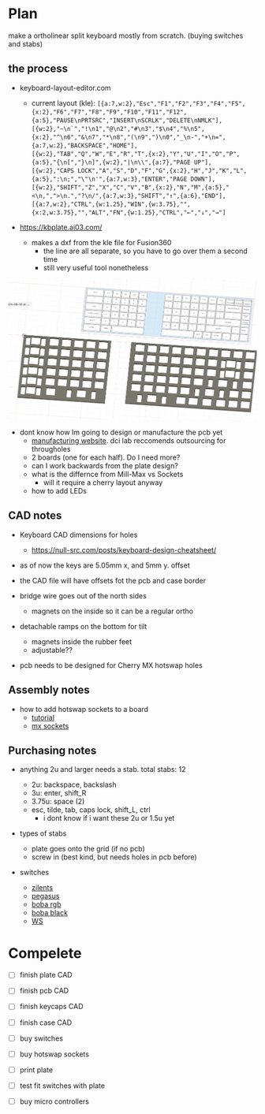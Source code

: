 # Plan
make a ortholinear split keyboard mostly from scratch. (buying switches and stabs)
## the process
- keyboard-layout-editor.com
  - current layout (kle): ```[{a:7,w:2},"Esc","F1","F2","F3","F4","F5",{x:2},"F6","F7","F8","F9","F10","F11","F12",{a:5},"PAUSE\nPRTSRC","INSERT\nSCRLK","DELETE\nNMLK"],
[{w:2},"~\n`","!\n1","@\n2","#\n3","$\n4","%\n5",{x:2},"^\n6","&\n7","*\n8","(\n9",")\n0","_\n-","+\n=",{a:7,w:2},"BACKSPACE","HOME"],
[{w:2},"TAB","Q","W","E","R","T",{x:2},"Y","U","I","O","P",{a:5},"{\n[","}\n]",{w:2},"|\n\\",{a:7},"PAGE UP"],
[{w:2},"CAPS LOCK","A","S","D","F","G",{x:2},"H","J","K","L",{a:5},":\n;","\"\n'",{a:7,w:3},"ENTER","PAGE DOWN"],
[{w:2},"SHIFT","Z","X","C","V","B",{x:2},"N","M",{a:5},"<\n,",">\n.","?\n/",{a:7,w:3},"SHIFT","↑",{a:6},"END"],
[{a:7,w:2},"CTRL",{w:1.25},"WIN",{w:3.75},"",{x:2,w:3.75},"","ALT","FN",{w:1.25},"CTRL","←","↓","→"]```

- https://kbplate.ai03.com/
  - makes a dxf from the kle file for Fusion360
    - the line are all separate, so you have to go over them a second time
    - still very useful tool nonetheless

![plate in fusion](assets/keebprogress.png)

- dont know how Im going to design or manufacture the pcb yet
  - [manufacturing website](https://www.elecrow.com/). dci lab reccomends outsourcing for througholes
  - 2 boards (one for each half). Do I need more?
  - can I work backwards from the plate design?
  - what is the differnce from Mill-Max vs Sockets
    - will it require a cherry layout anyway
  - how to add LEDs


## CAD notes
- Keyboard CAD dimensions for holes
  - https://null-src.com/posts/keyboard-design-cheatsheet/
- as of now the keys are 5.05mm x, and 5mm y. offset
- the CAD file will have offsets fot the pcb and case border
- bridge wire goes out of the north sides
  - magnets on the inside so it can be a regular ortho

- detachable ramps on the bottom for tilt
  - magnets inside the rubber feet
  - adjustable??

- pcb needs to be designed for Cherry MX hotswap holes

## Assembly notes
- how to add hotswap sockets to a board
  - [tutorial](https://www.youtube.com/watch?v=RB1Wm8y2Cw8)
  - [mx sockets](https://www.amazon.com/DUROCK-Mechanical-Keyboard-Switches-Hot-Swap/dp/B0B4W9YMGM/)

## Purchasing notes
- anything 2u and larger needs a stab. total stabs: 12 
  - 2u: backspace, backslash
  - 3u: enter, shift_R
  - 3.75u: space (2)
  - esc, tilde, tab, caps lock, shift_L, ctrl
    - i dont know if i want these 2u or 1.5u yet

- types of stabs
  - plate goes onto the grid (if no pcb)
  - screw in (best kind, but needs holes in pcb before)

- switches
  - [zilents](https://zealpc.net/products/zilent?variant=5894817710118)
  - [pegasus](https://www.amazon.com/GK-GAMAKAY-Mechanical-Keyboard-Keyboards/dp/B0BFBLTX98/?th=1)
  - [boba rgb](https://www.aliexpress.us/item/3256804714915959.html?spm=a2g0o.productlist.main.1.1e712746Y755Sw&algo_pvid=9de6a71c-b731-4320-a16d-9efd6f5a6c61&algo_exp_id=9de6a71c-b731-4320-a16d-9efd6f5a6c61-0&pdp_npi=4%40dis%21USD%2165.90%2156.90%21%21%2165.90%2156.90%21%402101e63417250840101823035e137a%2112000030956123791%21sea%21US%210%21ABX&curPageLogUid=YjX9CKdy7qos&utparam-url=scene%3Asearch%7Cquery_from%3A)
  - [boba black](https://www.aliexpress.us/item/3256804453022522.html?spm=a2g0o.productlist.main.3.1e712746Y755Sw&algo_pvid=9de6a71c-b731-4320-a16d-9efd6f5a6c61&algo_exp_id=9de6a71c-b731-4320-a16d-9efd6f5a6c61-1&pdp_npi=4%40dis%21USD%2166.00%2157.00%21%21%2166.00%2157.00%21%402101e63417250840101823035e137a%2112000029934907516%21sea%21US%210%21ABX&curPageLogUid=jnjc5mLhVR8d&utparam-url=scene%3Asearch%7Cquery_from%3A)
  - [WS](https://www.amazon.com/Keyboard-Switches-Tactile-Mechanical-Compatible/dp/B0CYLLDC1L/)

# Compelete

- [ ] finish plate CAD
- [ ] finish pcb CAD
- [ ] finish keycaps CAD
- [ ] finish case CAD

- [ ] buy switches
- [ ] buy hotswap sockets
- [ ] print plate
- [ ] test fit switches with plate
- [ ] buy micro controllers
